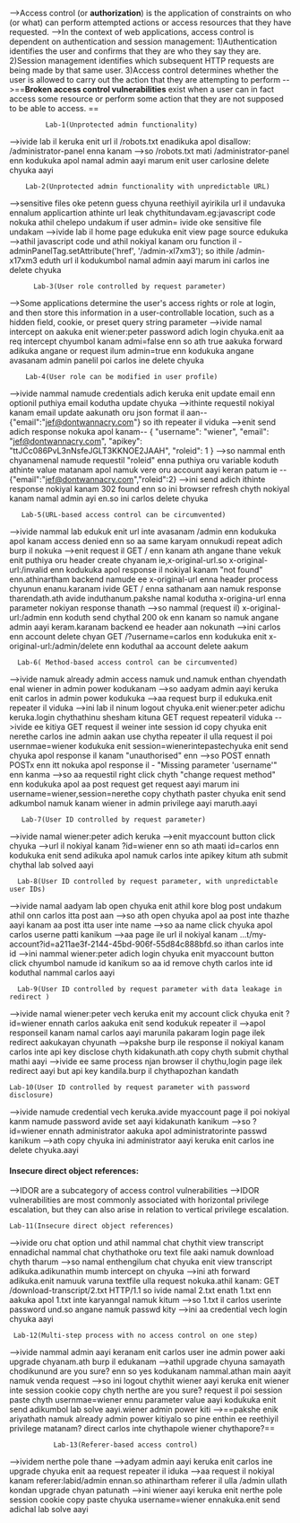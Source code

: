-->Access control (or **authorization**) is the application of constraints on who (or what) can perform attempted actions or access resources that they have requested.
-->In the context of web applications, access control is dependent on authentication and session management: 
     1)Authentication identifies the user and confirms that they are who they say they are.
     2)Session management identifies which subsequent HTTP requests are being made by that same user.
     3)Access control determines whether the user is allowed to carry out the action that they are attempting to perform
-->==**Broken access control vulnerabilities** exist when a user can in fact access some resource or perform some action that they are not supposed to be able to access. ==

             Lab-1(Unprotected admin functionality)
-->ivide lab il keruka enit url il /robots.txt enadikuka apol disallow: /administrator-panel enna kanam
-->so /robots.txt mati /administrator-panel  enn kodukuka apol namal admin aayi marum enit user carlosine delete chyuka aayi

        Lab-2(Unprotected admin functionality with unpredictable URL)
-->sensitive files oke petenn guess chyuna reethiyil ayirikila url il undavuka ennalum applicartion athinte url leak chythitundavam.eg:javascript code nokuka athil chelepo undakum if user admin= ivide oke sensitive file undakam
-->ivide lab il home page edukuka enit view page source edukuka
-->athil javascript code und athil nokiyal kanam oru function il - adminPanelTag.setAttribute('href', '/admin-xl7xm3'); so ithile /admin-x17xm3 eduth url il kodukumbol namal admin aayi marum ini carlos ine delete chyuka

          Lab-3(User role controlled by request parameter)
-->Some applications determine the user's access rights or role at login, and then store this information in a user-controllable location, such as a hidden field, cookie, or preset query string parameter
-->ivide namal intercept on aakuka enit wiener:peter password adich login chyuka.enit aa req intercept chyumbol kanam admi=false enn so ath true aakuka forward adikuka angane or request ilum admin=true enn kodukuka angane avasanam admin panelil poi carlos ine delete chyuka

        Lab-4(User role can be modified in user profile)
-->ivide nammal namude credentials adich keruka enit update email enn optionil puthiya email kodutha update chyuka
-->ithinte requestil nokiyal kanam email update aakunath oru json format il aan--
               {"email":"jef@dontwannacry.com"}  so ith repeater il viduka
-->enit send adich response nokuka apol kanam--
               {
                "username": "wiener",
                "email": "jef@dontwannacry.com",
                "apikey": "ttJCc086PvL3nNsfeJGLT3KKNOE2JAAH",
                 "roleid": 1
                 }
-->so nammal enth chyanamenal namude requestil "roleid" enna puthiya oru variable koduth athinte value matanam apol namuk vere oru account aayi keran patum ie --
               {"email":"jef@dontwannacry.com","roleid":2}
-->ini send adich ithinte response nokiyal kanam 302 found enn so ini browser refresh chyth nokiyal kanam namal admin ayi en.so ini carlos delete chyuka

       Lab-5(URL-based access control can be circumvented)
-->ivide nammal lab edukuk enit url inte avasanam /admin enn kodukuka apol kanam access denied enn so aa same karyam onnukudi repeat adich burp il nokuka
-->enit request il GET / enn kanam ath angane thane vekuk enit puthiya oru header create chyanam ie,x-original-url.so x-original-url:/invalid enn kodukuka apol response il nokiyal kanam "not found" enn.athinartham backend namude ee x-original-url enna header process chyunun enanu.karanam ivide GET / enna sathanam aan namuk response tharendath.ath avide induthanum.pakshe namal kodutha x-origina-url enna parameter nokiyan response thanath
-->so nammal (request il) x-original-url:/admin enn koduth send chythal 200 ok enn kanam so namuk angane admin aayi keram.karanam backend ee header aan nokunath
-->ini carlos enn account delete chyan GET /?username=carlos enn kodukuka enit x-original-url:/admin/delete enn koduthal aa account delete aakum

      Lab-6( Method-based access control can be circumvented)
-->ivide namuk already admin access namuk und.namuk enthan chyendath enal wiener in admin power kodukanam
-->so aadyam admin aayi keruka enit carlos in admin power kodukuka
-->aa request burp il edukuka.enit repeater il viduka
-->ini lab il ninum logout chyuka.enit wiener:peter adichu keruka.login chythathinu shesham kituna GET request repeateril viduka
-->ivide ee kitiya GET request il weiner inte session id copy chyuka enit nerethe carlos ine admin aakan use chytha repeater il ulla request il poi usernmae=wiener kodukuka enit session=wienerintepastechyuka enit send chyuka apol response il kanam "unauthorised" enn 
-->so POST ennath POSTx enn itt nokuka apol response il - "Missing parameter 'username'" enn kanma
-->so aa requestil right click chyth "change request method" enn kodukuka apol aa post request get request aayi marum ini username=wiener,session=nerethe copy chythath paster chyuka enit send adkumbol namuk kanam wiener in admin privilege aayi maruth.aayi

       Lab-7(User ID controlled by request parameter)
-->ivide namal wiener:peter adich keruka 
-->enit myaccount button click chyuka 
-->url il nokiyal kanam ?id=wiener enn so ath maati id=carlos enn kodukuka enit send adikuka apol namuk carlos inte apikey kitum ath submit chythal lab solved aayi

      Lab-8(User ID controlled by request parameter, with unpredictable user IDs)
-->ivide namal aadyam lab open chyuka enit athil kore blog post undakum athil onn carlos itta post aan
-->so ath open chyuka apol aa post inte thazhe aayi kanam aa post itta user inte name
-->so aa name click chyuka apol carlos userne patti kanikum
-->aa page ile url il nokiyal kanam ...t/my-account?id=a211ae3f-2144-45bd-906f-55d84c888bfd.so ithan carlos inte id
-->ini nammal wiener:peter adich login chyuka enit myaccount button click chyumbol namude id kanikum so aa id remove chyth carlos inte id koduthal nammal carlos aayi

      Lab-9(User ID controlled by request parameter with data leakage in redirect )
-->ivide namal wiener:peter vech keruka enit my account click chyuka enit ?id=wiener ennath carlos aakuka enit send kodukuk repeater il
-->apol responseil kanam namal carlos aayi marunila pakaram login page ilek redirect aakukayan chyunath
-->pakshe burp ile response il nokiyal kanam carlos inte api key disclose chyth kidakunath.ath copy chyth submit chythal mathi aayi
-->ivide ee same process njan browser il chythu,login page ilek redirect aayi but api key kandila.burp il chythapozhan kandath

    Lab-10(User ID controlled by request parameter with password disclosure)
-->ivide namude credential vech keruka.avide myaccount page il poi nokiyal kanm namude password avide set aayi kidakunath kanikum
-->so ?id=wiener ennath administrator aakuka apol administratorinte passwd kanikum
-->ath copy chyuka ini administrator aayi keruka enit carlos ine delete chyuka.aayi


#### Insecure direct object references:
-->IDOR are a subcategory of access control vulnerabilities
-->IDOR vulnerabilities are most commonly associated with horizontal privilege escalation, but they can also arise in relation to vertical privilege escalation. 
   
    Lab-11(Insecure direct object references)
-->ivide oru chat option und athil nammal chat chythit view transcript ennadichal nammal chat chythathoke oru text file aaki namuk download chyth tharum
-->so namal enthengilum chat chyuka enit view transcript adikuka.adikunathin mumb intercept on chyuka
-->ini ath forward adikuka.enit namuuk varuna textfile ulla request nokuka.athil kanam:
        GET /download-transcript/2.txt HTTP/1.1   so ivide namal 2.txt enath 1.txt enn aakuka apol 1.txt inte karyanngal namuk kitum
-->so 1.txt il carlos userinte password und.so angane namuk passwd kity
-->ini aa credential vech login chyuka aayi

     Lab-12(Multi-step process with no access control on one step)
-->ivide nammal admin aayi keranam enit carlos user ine admin power aaki upgrade chyanam.ath burp il edukanam
-->athil upgrade chyuna samayath chodikunund are you sure? enn so yes kodukanam nammal.athan main aayit namuk venda request
-->so ini logout chythit wiener aayi keruka enit wiener inte session cookie copy chyth nerthe are you sure? request il poi session paste chyth usernmae=wiener ennu parameter value aayi kodukuka enit send adikumbol lab solve aayi.wiener admin power kiti
-->==pakshe enik ariyathath namuk already admin power kitiyalo so pine enthin ee reethiyil privilege matanam? direct carlos inte chythapole wiener chythapore?==

               Lab-13(Referer-based access control)
-->ividem nerthe pole thane
-->adyam admin aayi keruka enit carlos ine upgrade chyuka enit aa request repeater il iduka 
-->aa request il nokiyal kanam referer:labid/admin ennan.so athinartham referer il ulla /admin ullath kondan upgrade chyan patunath
-->ini wiener aayi keruka enit nerthe pole session cookie copy paste chyuka username=wiener ennakuka.enit send adichal lab solve aayi